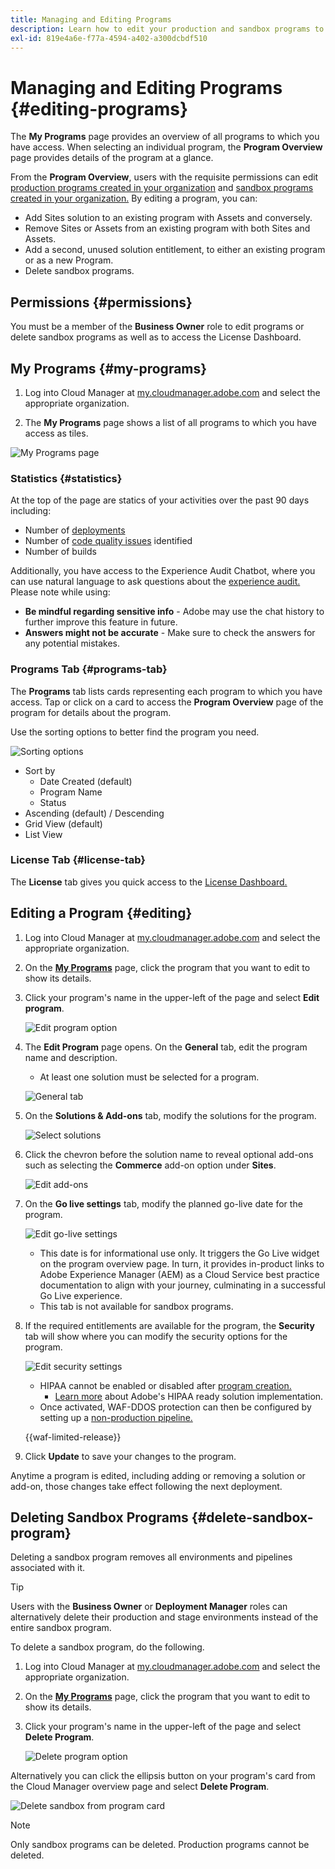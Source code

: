 ```yaml
---
title: Managing and Editing Programs
description: Learn how to edit your production and sandbox programs to adjust their options after you have created them.
exl-id: 819e4a6e-f77a-4594-a402-a300dcbdf510
---
```


# Managing and Editing Programs {#editing-programs}

The **My Programs** page provides an overview of all programs to which you have access. When selecting an individual program, the **Program Overview** page provides details of the program at a glance. 

From the **Program Overview**, users with the requisite permissions can edit [production programs created in your organization](creating-production-programs.md) and [sandbox programs created in your organization.](creating-sandbox-programs.md) By editing a program, you can:

* Add Sites solution to an existing program with Assets and conversely.
* Remove Sites or Assets from an existing program with both Sites and Assets.
* Add a second, unused solution entitlement, to either an existing program or as a new Program.
* Delete sandbox programs.

## Permissions {#permissions}

You must be a member of the **Business Owner** role to edit programs or delete sandbox programs as well as to access the License Dashboard.

## My Programs {#my-programs}

1. Log into Cloud Manager at [my.cloudmanager.adobe.com](https://my.cloudmanager.adobe.com/) and select the appropriate organization.

1. The **My Programs** page shows a list of all programs to which you have access as tiles.

![My Programs page](/help/implementing/cloud-manager/assets/my-programs.png)

### Statistics {#statistics}

At the top of the page are statics of your activities over the past 90 days including:

* Number of [deployments](/help/implementing/cloud-manager/deploy-code.md)
* Number of [code quality issues](/help/implementing/cloud-manager/code-quality-testing.md) identified
* Number of builds

Additionally, you have access to the Experience Audit Chatbot, where you can use natural language to ask questions about the [experience audit.](/help/implementing/cloud-manager/experience-audit-testing.md) Please note while using:

* **Be mindful regarding sensitive info** - Adobe may use the chat history to further improve this feature in future.
* **Answers might not be accurate** - Make sure to check the answers for any potential mistakes.

### Programs Tab {#programs-tab}

The **Programs** tab lists cards representing each program to which you have access. Tap or click on a card to access the **Program Overview** page of the program for details about the program.

Use the sorting options to better find the program you need.

![Sorting options](/help/implementing/cloud-manager/assets/my-programs-sorting.png)

* Sort by
  * Date Created (default)
  * Program Name
  * Status
* Ascending (default) / Descending
* Grid View (default)
* List View

### License Tab {#license-tab}

The **License** tab gives you quick access to the [License Dashboard.](/help/implementing/cloud-manager/license-dashboard.md)


## Editing a Program {#editing}

1. Log into Cloud Manager at [my.cloudmanager.adobe.com](https://my.cloudmanager.adobe.com/) and select the appropriate organization.

1. On the **[My Programs](#my-programs)** page, click the program that you want to edit to show its details.

1. Click your program's name in the upper-left of the page and select **Edit program**.

   ![Edit program option](assets/edit-program-overview.png)

1. The **Edit Program** page opens. On the **General** tab, edit the program name and description.

   * At least one solution must be selected for a program.

   ![General tab](assets/edit-program-prod1.png)

1. On the **Solutions &amp; Add-ons** tab, modify the solutions for the program.

   ![Select solutions](assets/edit-prg.png)

1. Click the chevron before the solution name to reveal optional add-ons such as selecting the **Commerce** add-on option under **Sites**.

   ![Edit add-ons](assets/edit-program-add-on.png)

1. On the **Go live settings** tab, modify the planned go-live date for the program.

   ![Edit go-live settings](assets/edit-program-go-live.png)

   * This date is for informational use only. It triggers the Go Live widget on the program overview page. In turn, it provides in-product links to Adobe Experience Manager (AEM) as a Cloud Service best practice documentation to align with your journey, culminating in a successful Go Live experience.
   * This tab is not available for sandbox programs.

1. If the required entitlements are available for the program, the **Security** tab will show where you can modify the security options for the program.

   ![Edit security settings](assets/edit-program-security.png)

   * HIPAA cannot be enabled or disabled after [program creation.](/help/implementing/cloud-manager/getting-access-to-aem-in-cloud/creating-production-programs.md)
      * [Learn more](https://www.adobe.com/go/hipaa-ready) about Adobe's HIPAA ready solution implementation.
   * Once activated, WAF-DDOS protection can then be configured by setting up a [non-production pipeline.](/help/implementing/cloud-manager/configuring-pipelines/configuring-non-production-pipelines.md)
   
   {{waf-limited-release}}

1. Click **Update** to save your changes to the program.

Anytime a program is edited, including adding or removing a solution or add-on, those changes take effect following the next deployment.

## Deleting Sandbox Programs {#delete-sandbox-program}

Deleting a sandbox program removes all environments and pipelines associated with it.

>[!TIP]
>
>Users with the **Business Owner** or **Deployment Manager** roles can alternatively delete their production and stage environments instead of the entire sandbox program. 

To delete a sandbox program, do the following.

1. Log into Cloud Manager at [my.cloudmanager.adobe.com](https://my.cloudmanager.adobe.com/) and select the appropriate organization.

1. On the **[My Programs](#my-programs)** page, click the program that you want to edit to show its details.

1. Click your program's name in the upper-left of the page and select **Delete Program**.

   ![Delete program option](assets/delete-sandbox1.png)

Alternatively you can click the ellipsis button on your program's card from the Cloud Manager overview page and select **Delete Program**.

![Delete sandbox from program card](assets/delete-sandbox2.png)

>[!NOTE]
>
>Only sandbox programs can be deleted. Production programs cannot be deleted.
